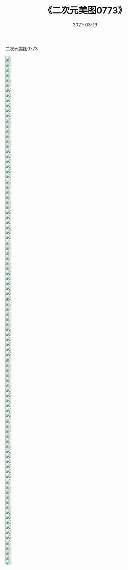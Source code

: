 ﻿---
layout: post
title:  《二次元美图0773》
date:   2021-03-19
img: http://imgx.orgx.ga/二次元/2021/二次元美图0773/000.jpg
categories: [美女, 清纯, 唯美]
---

二次元美图0773

 ![](http://imgx.orgx.ga/二次元/2021/二次元美图0773/001.png) <br>![](http://imgx.orgx.ga/二次元/2021/二次元美图0773/002.png) <br>![](http://imgx.orgx.ga/二次元/2021/二次元美图0773/003.png) <br>![](http://imgx.orgx.ga/二次元/2021/二次元美图0773/004.png) <br>![](http://imgx.orgx.ga/二次元/2021/二次元美图0773/005.png) <br>![](http://imgx.orgx.ga/二次元/2021/二次元美图0773/006.png) <br>![](http://imgx.orgx.ga/二次元/2021/二次元美图0773/007.png) <br>![](http://imgx.orgx.ga/二次元/2021/二次元美图0773/008.png) <br>![](http://imgx.orgx.ga/二次元/2021/二次元美图0773/009.png) <br>![](http://imgx.orgx.ga/二次元/2021/二次元美图0773/010.png) <br>![](http://imgx.orgx.ga/二次元/2021/二次元美图0773/011.png) <br>![](http://imgx.orgx.ga/二次元/2021/二次元美图0773/012.png) <br>![](http://imgx.orgx.ga/二次元/2021/二次元美图0773/013.png) <br>![](http://imgx.orgx.ga/二次元/2021/二次元美图0773/014.png) <br>![](http://imgx.orgx.ga/二次元/2021/二次元美图0773/015.png) <br>![](http://imgx.orgx.ga/二次元/2021/二次元美图0773/016.png) <br>![](http://imgx.orgx.ga/二次元/2021/二次元美图0773/017.png) <br>![](http://imgx.orgx.ga/二次元/2021/二次元美图0773/018.png) <br>![](http://imgx.orgx.ga/二次元/2021/二次元美图0773/019.png) <br>![](http://imgx.orgx.ga/二次元/2021/二次元美图0773/020.png) <br>![](http://imgx.orgx.ga/二次元/2021/二次元美图0773/021.png) <br>![](http://imgx.orgx.ga/二次元/2021/二次元美图0773/022.png) <br>![](http://imgx.orgx.ga/二次元/2021/二次元美图0773/023.png) <br>![](http://imgx.orgx.ga/二次元/2021/二次元美图0773/024.png) <br>![](http://imgx.orgx.ga/二次元/2021/二次元美图0773/025.png) <br>![](http://imgx.orgx.ga/二次元/2021/二次元美图0773/026.png) <br>![](http://imgx.orgx.ga/二次元/2021/二次元美图0773/027.png) <br>![](http://imgx.orgx.ga/二次元/2021/二次元美图0773/028.png) <br>![](http://imgx.orgx.ga/二次元/2021/二次元美图0773/029.png) <br>![](http://imgx.orgx.ga/二次元/2021/二次元美图0773/030.png) <br>![](http://imgx.orgx.ga/二次元/2021/二次元美图0773/031.png) <br>![](http://imgx.orgx.ga/二次元/2021/二次元美图0773/032.png) <br>![](http://imgx.orgx.ga/二次元/2021/二次元美图0773/033.png) <br>![](http://imgx.orgx.ga/二次元/2021/二次元美图0773/034.png) <br>![](http://imgx.orgx.ga/二次元/2021/二次元美图0773/035.png) <br>![](http://imgx.orgx.ga/二次元/2021/二次元美图0773/036.png) <br>![](http://imgx.orgx.ga/二次元/2021/二次元美图0773/037.png) <br>![](http://imgx.orgx.ga/二次元/2021/二次元美图0773/038.png) <br>![](http://imgx.orgx.ga/二次元/2021/二次元美图0773/039.png) <br>![](http://imgx.orgx.ga/二次元/2021/二次元美图0773/040.png) <br>![](http://imgx.orgx.ga/二次元/2021/二次元美图0773/041.png) <br>![](http://imgx.orgx.ga/二次元/2021/二次元美图0773/042.png) <br>![](http://imgx.orgx.ga/二次元/2021/二次元美图0773/043.png) <br>![](http://imgx.orgx.ga/二次元/2021/二次元美图0773/044.png) <br>![](http://imgx.orgx.ga/二次元/2021/二次元美图0773/045.png) <br>![](http://imgx.orgx.ga/二次元/2021/二次元美图0773/046.png) <br>![](http://imgx.orgx.ga/二次元/2021/二次元美图0773/047.png) <br>![](http://imgx.orgx.ga/二次元/2021/二次元美图0773/048.png) <br>![](http://imgx.orgx.ga/二次元/2021/二次元美图0773/049.png) <br>![](http://imgx.orgx.ga/二次元/2021/二次元美图0773/050.png) <br>![](http://imgx.orgx.ga/二次元/2021/二次元美图0773/051.png) <br>![](http://imgx.orgx.ga/二次元/2021/二次元美图0773/052.png) <br>![](http://imgx.orgx.ga/二次元/2021/二次元美图0773/053.png) <br>![](http://imgx.orgx.ga/二次元/2021/二次元美图0773/054.png) <br>![](http://imgx.orgx.ga/二次元/2021/二次元美图0773/055.png) <br>![](http://imgx.orgx.ga/二次元/2021/二次元美图0773/056.png) <br>![](http://imgx.orgx.ga/二次元/2021/二次元美图0773/057.png) <br>![](http://imgx.orgx.ga/二次元/2021/二次元美图0773/058.png) <br>![](http://imgx.orgx.ga/二次元/2021/二次元美图0773/059.png) <br>![](http://imgx.orgx.ga/二次元/2021/二次元美图0773/060.png) <br>![](http://imgx.orgx.ga/二次元/2021/二次元美图0773/061.png) <br>![](http://imgx.orgx.ga/二次元/2021/二次元美图0773/062.png) <br>![](http://imgx.orgx.ga/二次元/2021/二次元美图0773/063.png) <br>![](http://imgx.orgx.ga/二次元/2021/二次元美图0773/064.png) <br>![](http://imgx.orgx.ga/二次元/2021/二次元美图0773/065.png) <br>![](http://imgx.orgx.ga/二次元/2021/二次元美图0773/066.png) <br>![](http://imgx.orgx.ga/二次元/2021/二次元美图0773/067.png) <br>![](http://imgx.orgx.ga/二次元/2021/二次元美图0773/068.png) <br>![](http://imgx.orgx.ga/二次元/2021/二次元美图0773/069.png) <br>![](http://imgx.orgx.ga/二次元/2021/二次元美图0773/070.png) <br>![](http://imgx.orgx.ga/二次元/2021/二次元美图0773/071.png) <br>![](http://imgx.orgx.ga/二次元/2021/二次元美图0773/072.png) <br>![](http://imgx.orgx.ga/二次元/2021/二次元美图0773/073.png) <br>![](http://imgx.orgx.ga/二次元/2021/二次元美图0773/074.png) <br>![](http://imgx.orgx.ga/二次元/2021/二次元美图0773/075.png) <br>![](http://imgx.orgx.ga/二次元/2021/二次元美图0773/076.png) <br>![](http://imgx.orgx.ga/二次元/2021/二次元美图0773/077.png) <br>![](http://imgx.orgx.ga/二次元/2021/二次元美图0773/078.png) <br>![](http://imgx.orgx.ga/二次元/2021/二次元美图0773/079.png) <br>![](http://imgx.orgx.ga/二次元/2021/二次元美图0773/080.png) <br>![](http://imgx.orgx.ga/二次元/2021/二次元美图0773/081.png) <br>![](http://imgx.orgx.ga/二次元/2021/二次元美图0773/082.png) <br>![](http://imgx.orgx.ga/二次元/2021/二次元美图0773/083.png) <br>![](http://imgx.orgx.ga/二次元/2021/二次元美图0773/084.png) <br>![](http://imgx.orgx.ga/二次元/2021/二次元美图0773/085.png) <br>![](http://imgx.orgx.ga/二次元/2021/二次元美图0773/086.png) <br>![](http://imgx.orgx.ga/二次元/2021/二次元美图0773/087.png) <br>![](http://imgx.orgx.ga/二次元/2021/二次元美图0773/088.png) <br>![](http://imgx.orgx.ga/二次元/2021/二次元美图0773/089.png) <br>![](http://imgx.orgx.ga/二次元/2021/二次元美图0773/090.png) <br>![](http://imgx.orgx.ga/二次元/2021/二次元美图0773/091.png) <br>![](http://imgx.orgx.ga/二次元/2021/二次元美图0773/092.png) <br>![](http://imgx.orgx.ga/二次元/2021/二次元美图0773/093.png) <br>![](http://imgx.orgx.ga/二次元/2021/二次元美图0773/094.png) <br>![](http://imgx.orgx.ga/二次元/2021/二次元美图0773/095.png) <br>![](http://imgx.orgx.ga/二次元/2021/二次元美图0773/096.png) <br>![](http://imgx.orgx.ga/二次元/2021/二次元美图0773/097.png) <br>![](http://imgx.orgx.ga/二次元/2021/二次元美图0773/098.png) <br>![](http://imgx.orgx.ga/二次元/2021/二次元美图0773/099.png) <br>![](http://imgx.orgx.ga/二次元/2021/二次元美图0773/100.png) <br>